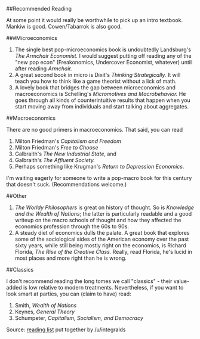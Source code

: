 
##Recommended Reading

At some point it would really be worthwhile to pick up an intro textbook. Mankiw is good. Cowen/Tabarrok is also good.

###Microeconomics

1. The single best pop-microeconomics book is undoubtedly Landsburg's *The Armchair Economist.* I would suggest putting off reading any of the "new pop econ" (Freakonomics, Undercover Economist, whatever) until after reading *Armchair.*
2. A great second book in micro is Dixit's *Thinking Strategically.* It will teach you how to think like a game theorist without a lick of math.
3. A lovely book that bridges the gap between microeconomics and macroeconomics is Schelling's *Micromotives and Macrobehavior.*  He goes through all kinds of counterintuitive results that happen when you start moving away from individuals and start talking about aggregates.

##Macroeconomics

There are no good primers in macroeconomics. That said, you can read

1. Milton Friedman's *Capitalism and Freedom* 
2. Milton Friedman's *Free to Choose*
3. Galbraith's *The New Industrial State*, and
4. Galbraith's *The Affluent Society.*
5. Perhaps something like Krugman's *Return to Depression Economics.* 

I'm waiting eagerly for someone to write a pop-macro book for this century that doesn't suck. (Recommendations welcome.)

##Other

1. *The Worldy Philosophers* is great on history of thought. So is *Knowledge and the Wealth of Nations*; the latter is particularly readable and a good writeup on the macro schools of thought and how they affected the economics profession through the 60s to 90s.
2. A steady diet of economics dulls the palate. A great book that explores some of the sociological sides of the American economy over the past sixty years, while still being mostly right on the economics, is Richard Florida, *The Rise of the Creative Class.* Really, read Florida, he's lucid in most places and more right than he is wrong.

##Classics

I don't recommend reading the long tomes we call "classics" - their value-added is low relative to modern treatments. Nevertheless, if you want to look smart at parties, you can (claim to have) read:

1. Smith, *Wealth of Nations*
2. Keynes, *General Theory*
3. Schumpeter, *Capitalism, Socialism, and Democracy*

Source: [reading list](http://www.reddit.com/r/AskSocialScience/comments/1gbsaj/which_books_on_economics_should_i_read/caizyz9) put together by /u/integralds 
